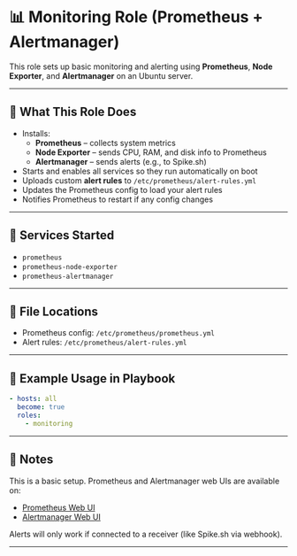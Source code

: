# 📊 Monitoring Role (Prometheus + Alertmanager)

This role sets up basic monitoring and alerting using **Prometheus**, **Node Exporter**, and **Alertmanager** on an Ubuntu server.

---

## 🔧 What This Role Does

- Installs:
  - **Prometheus** – collects system metrics
  - **Node Exporter** – sends CPU, RAM, and disk info to Prometheus
  - **Alertmanager** – sends alerts (e.g., to Spike.sh)
- Starts and enables all services so they run automatically on boot
- Uploads custom **alert rules** to `/etc/prometheus/alert-rules.yml`
- Updates the Prometheus config to load your alert rules
- Notifies Prometheus to restart if any config changes

---

## 🔁 Services Started

- `prometheus`
- `prometheus-node-exporter`
- `prometheus-alertmanager`

---

## 📂 File Locations

- Prometheus config: `/etc/prometheus/prometheus.yml`
- Alert rules: `/etc/prometheus/alert-rules.yml`

---

## 🚀 Example Usage in Playbook

```yaml
- hosts: all
  become: true
  roles:
    - monitoring
```
---

## 📝 Notes
This is a basic setup. Prometheus and Alertmanager web UIs are available on:

- [Prometheus Web UI](http://your-server-ip:9090)
- [Alertmanager Web UI](http://your-server-ip:9093)


Alerts will only work if connected to a receiver (like Spike.sh via webhook).


---
